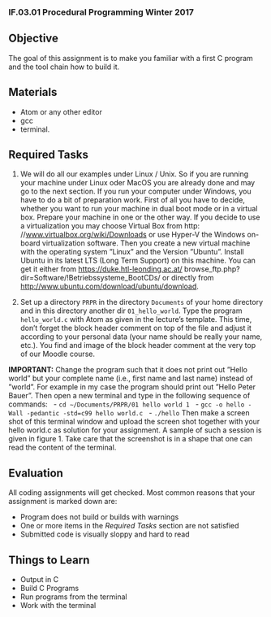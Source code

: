 ### IF.03.01 Procedural Programming Winter 2017

## Objective
The goal of this assignment is to make you familiar with a first C program and the tool chain how to build it.

## Materials

- Atom or any other editor
- gcc
- terminal.

## Required Tasks
1. We will do all our examples under Linux / Unix. So if you are running your machine under Linux oder MacOS you are already done and may go to the next section.
If you run your computer under Windows, you have to do a bit of preparation work. First of all you have to decide, whether you want to run your machine in dual boot mode or in a virtual box. Prepare your machine in one or the other way. If you decide to use a virtualization you may choose Virtual Box from http: //www.virtualbox.org/wiki/Downloads or use Hyper-V the Windows on-board virtualization software.
Then you create a new virtual machine with the operating system ”Linux” and the Version ”Ubuntu”. Install Ubuntu in its latest LTS (Long Term Support) on this machine. You can get it either from https://duke.htl-leonding.ac.at/ browse_ftp.php?dir=Software/!Betriebssysteme_BootCDs/ or directly from http://www.ubuntu.com/download/ubuntu/download.

2. Set up a directory `PRPR` in the directory `Documents` of your home directory and in this directory another dir `01_hello_world`. Type the program `hello_world.c` with Atom as given in the lecture’s template. This time, don’t forget the block header comment on top of the file and adjust it according to your personal data (your name should be really your name, etc.). You find and image of the block header comment at the very top of our Moodle course.

**IMPORTANT:** Change the program such that it does not print out ”Hello world” but your complete name (i.e., first name and last name) instead of ”world”. For example in my case the program should print out ”Hello Peter Bauer”.
Then open a new terminal and type in the following sequence of commands:
   - `cd ∼/Documents/PRPR/01 hello world 1`
   - `gcc -o hello -Wall -pedantic -std=c99 hello world.c`
   - `./hello`
Then make a screen shot of this terminal window and upload the screen shot together with your hello world.c as solution for your assignment. A sample of such a session is given in figure 1. Take care that the screenshot is in a shape that one can read the content of the terminal.

## Evaluation
All coding assignments will get checked. Most common reasons that your assignment is marked down are:

- Program does not build or builds with warnings
- One or more items in the *Required Tasks* section are not satisfied
- Submitted code is visually sloppy and hard to read

## Things to Learn
- Output in C
- Build C Programs
- Run programs from the terminal
- Work with the terminal

